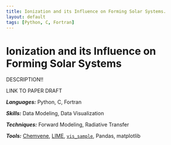 ```yaml
---
title: Ionization and its Influence on Forming Solar Systems.
layout: default
tags: [Python, C, Fortran]
---
```


# Ionization and its Influence on Forming Solar Systems

DESCRIPTION!!

LINK TO PAPER DRAFT

***Languages:*** Python, C, Fortran

***Skills:*** Data Modeling, Data Visualization

***Techniques:*** Forward Modeling, Radiative Transfer

***Tools:*** [Chemvene](https://github.com/richardseifert/Chemvene), [LIME](https://lime.readthedocs.io/en/v1.6.1/usermanual.html), [`vis_sample`](https://github.com/AstroChem/vis_sample), Pandas, matplotlib